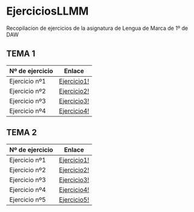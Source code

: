 # EjerciciosLLMM
Recopilacion de ejercicios de la asignatura de Lengua de Marca de 1º de DAW


## TEMA 1 

Nº de ejercicio | Enlace
------------ | -------------
Ejercicio nº1  |  [Ejercicio1!](TEMA1/Ejercicio1.html )
Ejercicio nº2  |  [Ejercicio2!](TEMA1/Actividad_1_2)
Ejercicio nº3  |  [Ejercicio3!](TEMA1/Actividad_1_3)
Ejercicio nº4  |  [Ejercicio4!](Trabajos/README)

## TEMA 2

Nº de ejercicio | Enlace
------------ | -------------
Ejercicio nº1  | [Ejercicio1!](TEMA2/T2_ActividadHTML_1.html)
Ejercicio nº2 | [Ejercicio2!](TEMA2/T2_ActividadHTML_2)
Ejercicio nº3 | [Ejercicio3!](TEMA2/T2_ActividadHTML_3)
Ejercicio nº4 | [Ejercicio4!](TEMA2/T2_ActividadHTML_4)
Ejercicio nº5 | [Ejercicio5!](TEMA2/indice.html)
